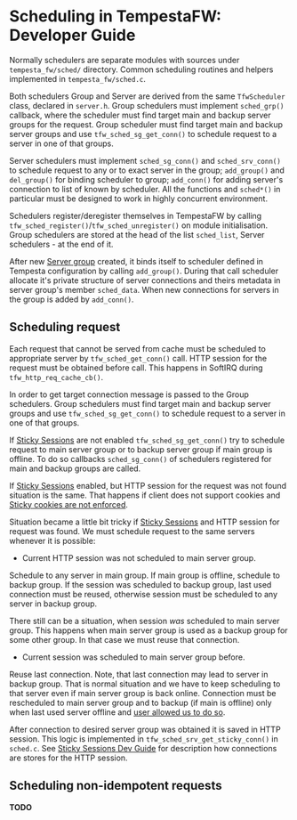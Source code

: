 # Scheduling in TempestaFW: Developer Guide

Normally schedulers are separate modules with sources under `tempesta_fw/sched/`
directory. Common scheduling routines and helpers implemented in `tempesta_fw/sched.c`.

Both schedulers Group and Server are derived from the same `TfwScheduler` class,
declared in `server.h`. Group schedulers must implement `sched_grp()` callback,
where the scheduler must find target main and backup server groups for the request.
Group scheduler must find target main and backup server groups and use
`tfw_sched_sg_get_conn()` to schedule request to a server in one of that groups.

Server schedulers must implement `sched_sg_conn()` and `sched_srv_conn()` to
schedule request to any or to exact server in the group; `add_group()` and
`del_group()` for binding scheduler to group; `add_conn()` for adding server's
connection to list of known by scheduler. All the functions and `sched*()` in
particular must be designed to work in highly concurrent environment.

Schedulers register/deregister themselves
in TempestaFW by calling `tfw_sched_register()`/`tfw_sched_unregister()` on module
initialisation. Group schedulers are stored at the head of the list `sched_list`,
Server schedulers - at the end of it.

After new [Server group]() created, it binds itself to scheduler defined in
Tempesta configuration by calling `add_group()`. During that call scheduler
allocate it's private structure of server connections and theirs metadata in
server group's member `sched_data`. When new connections for servers in the group
is added by `add_conn()`.


## Scheduling request

Each request that cannot be served from cache must be scheduled to appropriate
server by `tfw_sched_get_conn()` call. HTTP session for the request must be obtained
before call. This happens in SoftIRQ during `tfw_http_req_cache_cb()`.

In order to get target connection message is passed to the Group schedulers.
Group schedulers must find target main and backup server groups and use
`tfw_sched_sg_get_conn()` to schedule request to a server in one of that groups.

If [Sticky Sessions]() are not enabled `tfw_sched_sg_get_conn()` try to schedule
request to main server group or to backup server group if main group is offline.
To do so callbacks `sched_sg_conn()` of schedulers registered for main and backup
groups are called.

If [Sticky Sessions]() enabled, but HTTP session for the request was not found
situation is the same. That happens if client does not
support cookies and [Sticky cookies are not enforced]().

Situation became a little bit tricky if [Sticky Sessions]() and HTTP session
for request was found. We must schedule request to the same servers whenever it
is possible:

- Current HTTP session was not scheduled to main server group.

Schedule to any server in main group. If main group is offline, schedule to
backup group. If the session was scheduled to backup group, last used connection
must be reused, otherwise session must be scheduled to any server in backup
group.

There still can be a situation, when session _was_ scheduled to main server
group. This happens when main server group is used as a backup group for some
other group. In that case we must reuse that connection.

- Current session was scheduled to main server group before.

Reuse last connection. Note, that last connection may lead to server in backup
group. That is normal situation and we have to keep scheduling to that server
even if main server group is back online. Connection must be rescheduled to
main server group and to backup (if main is offline) only when last used server
offline and [user allowed us to do so]().

After connection to desired server group was obtained it is saved in HTTP session.
This logic is implemented in `tfw_sched_srv_get_sticky_conn()` in `sched.c`.
See [Sticky Sessions Dev Guide]() for description how connections are stores for
the HTTP session.

## Scheduling non-idempotent requests

**TODO**

